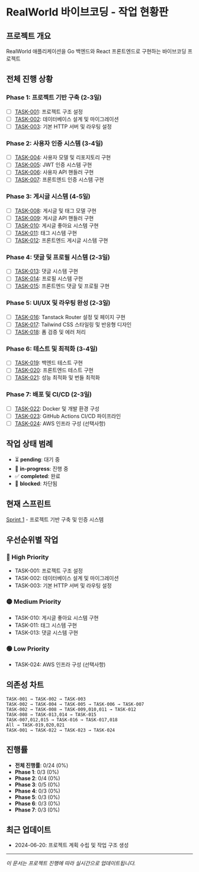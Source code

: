 # RealWorld 바이브코딩 - 작업 현황판

## 프로젝트 개요
RealWorld 애플리케이션을 Go 백엔드와 React 프론트엔드로 구현하는 바이브코딩 프로젝트

## 전체 진행 상황

### Phase 1: 프로젝트 기반 구축 (2-3일)
- [ ] [TASK-001](./TASK-001-project-structure.md): 프로젝트 구조 설정
- [ ] [TASK-002](./TASK-002-database-setup.md): 데이터베이스 설계 및 마이그레이션
- [ ] [TASK-003](./TASK-003-http-server-setup.md): 기본 HTTP 서버 및 라우팅 설정

### Phase 2: 사용자 인증 시스템 (3-4일)
- [ ] [TASK-004](./TASK-004-user-model.md): 사용자 모델 및 리포지토리 구현
- [ ] [TASK-005](./TASK-005-jwt-auth.md): JWT 인증 시스템 구현
- [ ] [TASK-006](./TASK-006-user-api.md): 사용자 API 핸들러 구현
- [ ] [TASK-007](./TASK-007-frontend-auth.md): 프론트엔드 인증 시스템 구현

### Phase 3: 게시글 시스템 (4-5일)
- [ ] [TASK-008](./TASK-008-article-model.md): 게시글 및 태그 모델 구현
- [ ] [TASK-009](./TASK-009-article-api.md): 게시글 API 핸들러 구현
- [ ] [TASK-010](./TASK-010-favorite-system.md): 게시글 좋아요 시스템 구현
- [ ] [TASK-011](./TASK-011-tag-system.md): 태그 시스템 구현
- [ ] [TASK-012](./TASK-012-frontend-articles.md): 프론트엔드 게시글 시스템 구현

### Phase 4: 댓글 및 프로필 시스템 (2-3일)
- [ ] [TASK-013](./TASK-013-comment-system.md): 댓글 시스템 구현
- [ ] [TASK-014](./TASK-014-profile-system.md): 프로필 시스템 구현
- [ ] [TASK-015](./TASK-015-frontend-comments-profiles.md): 프론트엔드 댓글 및 프로필 구현

### Phase 5: UI/UX 및 라우팅 완성 (2-3일)
- [ ] [TASK-016](./TASK-016-routing-pages.md): Tanstack Router 설정 및 페이지 구현
- [ ] [TASK-017](./TASK-017-styling-responsive.md): Tailwind CSS 스타일링 및 반응형 디자인
- [ ] [TASK-018](./TASK-018-form-validation.md): 폼 검증 및 에러 처리

### Phase 6: 테스트 및 최적화 (3-4일)
- [ ] [TASK-019](./TASK-019-backend-tests.md): 백엔드 테스트 구현
- [ ] [TASK-020](./TASK-020-frontend-tests.md): 프론트엔드 테스트 구현
- [ ] [TASK-021](./TASK-021-performance-optimization.md): 성능 최적화 및 번들 최적화

### Phase 7: 배포 및 CI/CD (2-3일)
- [ ] [TASK-022](./TASK-022-docker-setup.md): Docker 및 개발 환경 구성
- [ ] [TASK-023](./TASK-023-ci-cd-pipeline.md): GitHub Actions CI/CD 파이프라인
- [ ] [TASK-024](./TASK-024-aws-infrastructure.md): AWS 인프라 구성 (선택사항)

## 작업 상태 범례
- ⏳ **pending**: 대기 중
- 🔄 **in-progress**: 진행 중
- ✅ **completed**: 완료
- 🚫 **blocked**: 차단됨

## 현재 스프린트
[Sprint 1](./sprints/sprint-1.md) - 프로젝트 기반 구축 및 인증 시스템

## 우선순위별 작업
### 🔴 High Priority
- TASK-001: 프로젝트 구조 설정
- TASK-002: 데이터베이스 설계 및 마이그레이션
- TASK-003: 기본 HTTP 서버 및 라우팅 설정

### 🟡 Medium Priority
- TASK-010: 게시글 좋아요 시스템 구현
- TASK-011: 태그 시스템 구현
- TASK-013: 댓글 시스템 구현

### 🟢 Low Priority
- TASK-024: AWS 인프라 구성 (선택사항)

## 의존성 차트
```
TASK-001 → TASK-002 → TASK-003
TASK-002 → TASK-004 → TASK-005 → TASK-006 → TASK-007
TASK-002 → TASK-008 → TASK-009,010,011 → TASK-012
TASK-008 → TASK-013,014 → TASK-015
TASK-007,012,015 → TASK-016 → TASK-017,018
All → TASK-019,020,021
TASK-001 → TASK-022 → TASK-023 → TASK-024
```

## 진행률
- **전체 진행률**: 0/24 (0%)
- **Phase 1**: 0/3 (0%)
- **Phase 2**: 0/4 (0%)
- **Phase 3**: 0/5 (0%)
- **Phase 4**: 0/3 (0%)
- **Phase 5**: 0/3 (0%)
- **Phase 6**: 0/3 (0%)
- **Phase 7**: 0/3 (0%)

## 최근 업데이트
- 2024-06-20: 프로젝트 계획 수립 및 작업 구조 생성

---
*이 문서는 프로젝트 진행에 따라 실시간으로 업데이트됩니다.*